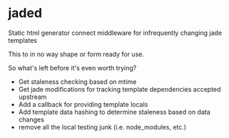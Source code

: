 jaded
=====

Static html generator connect middleware for infrequently changing jade templates

This to in no way shape or form ready for use.

So what's left before it's even worth trying?

* Get staleness checking based on mtime
* Get jade modifications for tracking template dependencies accepted upstream
* Add a callback for providing template locals
* Add template data hashing to determine staleness based on data changes
* remove all the local testing junk (i.e. node_modules, etc.)
